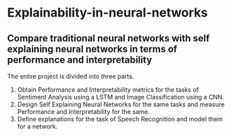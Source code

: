 # Explainability-in-neural-networks

## Compare traditional neural networks with self explaining neural networks in terms of performance and interpretability

The entire project is divided into three parts.

1. Obtain Performance and Interpretability metrics for the tasks of Sentiment Analysis using a LSTM and Image Classification using a CNN.
2. Design Self Explaining Neural Networks for the same tasks and measure Performance and Interpretability for the same.
3. Define explanations for the task of Speech Recognition and model them for a network.
